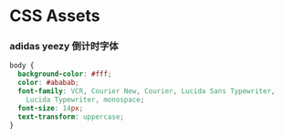 # CSS Assets

### adidas yeezy 倒计时字体

```css
body {
  background-color: #fff;
  color: #ababab;
  font-family: VCR, Courier New, Courier, Lucida Sans Typewriter,
    Lucida Typewriter, monospace;
  font-size: 14px;
  text-transform: uppercase;
}
```
